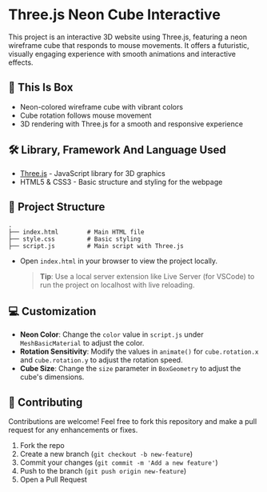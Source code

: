 # Three.js Neon Cube Interactive

This project is an interactive 3D website using Three.js, featuring a neon wireframe cube that responds to mouse movements. It offers a futuristic, visually engaging experience with smooth animations and interactive effects.

## 🎯 This Is Box
- Neon-colored wireframe cube with vibrant colors
- Cube rotation follows mouse movement
- 3D rendering with Three.js for a smooth and responsive experience

## 🛠️ Library, Framework And Language Used
- [Three.js](https://threejs.org/) - JavaScript library for 3D graphics
- HTML5 & CSS3 - Basic structure and styling for the webpage

## 📂 Project Structure
```
.
├── index.html        # Main HTML file
├── style.css         # Basic styling
├── script.js         # Main script with Three.js
```

- Open `index.html` in your browser to view the project locally.

   > **Tip**: Use a local server extension like Live Server (for VSCode) to run the project on localhost with live reloading.

## 💻 Customization
- **Neon Color**: Change the `color` value in `script.js` under `MeshBasicMaterial` to adjust the color.
- **Rotation Sensitivity**: Modify the values in `animate()` for `cube.rotation.x` and `cube.rotation.y` to adjust the rotation speed.
- **Cube Size**: Change the `size` parameter in `BoxGeometry` to adjust the cube's dimensions.

## 🤝 Contributing
Contributions are welcome! Feel free to fork this repository and make a pull request for any enhancements or fixes.

1. Fork the repo
2. Create a new branch (`git checkout -b new-feature`)
3. Commit your changes (`git commit -m 'Add a new feature'`)
4. Push to the branch (`git push origin new-feature`)
5. Open a Pull Request
